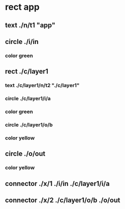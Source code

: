 # rect app
## text ./n/t1 "app"
## circle ./i/in
### color green
## rect ./c/layer1
### text ./c/layer1/n/t2 "./c/layer1"
### circle ./c/layer1/i/a
### color green
### circle ./c/layer1/o/b
### color yellow
## circle ./o/out
### color yellow

## connector ./x/1 ./i/in ./c/layer1/i/a
## connector ./x/2 ./c/layer1/o/b ./o/out
